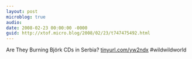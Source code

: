 ```yaml
---
layout: post
microblog: true
audio: 
date: 2008-02-23 00:00:00 -0000
guid: http://xtof.micro.blog/2008/02/23/t747475492.html
---
```

Are They Burning Björk CDs in Serbia?  [tinyurl.com/yw2ndx](http://tinyurl.com/yw2ndx) #wildwildworld
